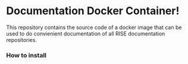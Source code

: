 # Documentation Docker Container!

This repository contains the source code of a docker image that can be used to do convienient documentation of all RISE documentation repositories. 

### How to install
